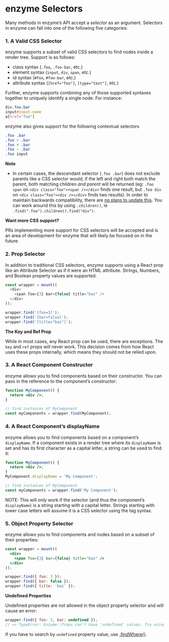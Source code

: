 # enzyme Selectors

Many methods in enzyme’s API accept a *selector* as an argument. Selectors in enzyme can fall into
one of the following five categories:



### 1. A Valid CSS Selector

enzyme supports a subset of valid CSS selectors to find nodes inside a render tree. Support is as
follows:

- class syntax (`.foo`, `.foo-bar`, etc.)
- element syntax (`input`, `div`, `span`, etc.)
- id syntax (`#foo`, `#foo-bar`, etc.)
- attribute syntax (`[href="foo"]`, `[type="text"]`, etc.)

Further, enzyme supports combining any of those supported syntaxes together to uniquely identify a
single node. For instance:

```css
div.foo.bar
input#input-name
a[href="foo"]
```

enzyme also gives support for the following contextual selectors

```css
.foo .bar
.foo > .bar
.foo + .bar
.foo ~ .bar
.foo input
```

**Note**

* In certain cases, the descendant selector (`.foo .bar`) does not exclude parents like a CSS selector would; if the left and right both match the parent, both matching children _and parent_ will be returned (eg: `.foo span` on `<div class="foo"><span /></div>` finds one result, but `.foo div` on `<div class="foo"><div /></div>` finds two results). In order to maintain backwards compatibility, there are [no plans to update this](https://github.com/airbnb/enzyme/pull/1680#issuecomment-401677554). You can work around this by using `.children()`, ie `.find(".foo").children().find("div")`.

**Want more CSS support?**

PRs implementing more support for CSS selectors will be accepted and is an area of development for
enzyme that will likely be focused on in the future.



### 2. Prop Selector

In addition to traditional CSS selectors, enzyme supports using a React prop like an Attribute Selector as if it were an HTML attribute. Strings, Numbers, and Boolean property values are supported.

```js
const wrapper = mount((
  <div>
    <span foo={3} bar={false} title="baz" />
  </div>
));

wrapper.find('[foo=3]');
wrapper.find('[bar=false]');
wrapper.find('[title="baz"]');
```

**The Key and Ref Prop**

While in most cases, any React prop can be used, there are exceptions. The `key` and `ref` props will never work. This decision comes from how React uses these props internally, which means they should not be relied upon.



### 3. A React Component Constructor

enzyme allows you to find components based on their constructor. You can pass in the reference to
the component’s constructor:

```jsx
function MyComponent() {
  return <div />;
}

// find instances of MyComponent
const myComponents = wrapper.find(MyComponent);
```



### 4. A React Component’s displayName

enzyme allows you to find components based on a component’s `displayName`. If a component exists
in a render tree where its `displayName` is set and has its first character as a capital letter,
a string can be used to find it:


```jsx
function MyComponent() {
  return <div />;
}
MyComponent.displayName = 'My Component';

// find instances of MyComponent
const myComponents = wrapper.find('My Component');
```

NOTE: This will *only* work if the selector (and thus the component’s `displayName`) is a string
starting with a capital letter. Strings starting with lower case letters will assume it is a CSS
selector using the tag syntax.



### 5. Object Property Selector

enzyme allows you to find components and nodes based on a subset of their properties:


```jsx
const wrapper = mount((
  <div>
    <span foo={3} bar={false} title="baz" />
  </div>
));

wrapper.find({ foo: 3 });
wrapper.find({ bar: false });
wrapper.find({ title: 'baz' });
```

**Undefined Properties**

Undefined properties are not allowed in the object property selector and will cause an error:


```jsx
wrapper.find({ foo: 3, bar: undefined });
// => TypeError: Enzyme::Props can't have 'undefined' values. Try using 'findWhere()' instead.
```

If you have to search by `undefined` property value, use [.findWhere()](ShallowWrapper/findWhere.md).
